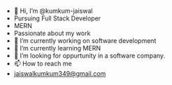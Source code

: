 - 👋 Hi, I’m @kumkum-jaiswal
- Pursuing Full Stack Developer
- MERN
- Passionate about my work
- 👀 I’m currently working on software development
- 🌱 I’m currently learning MERN
- 💞️ I’m looking for oppurtunity in a software company.
- 📫 How to reach me
- jaiswalkumkum349@gmail.com

<!---
kumkum-jaiswal/kumkum-jaiswal is a ✨ special ✨ repository because its `README.md` (this file) appears on your GitHub profile.
You can click the Preview link to take a look at your changes.
--->

